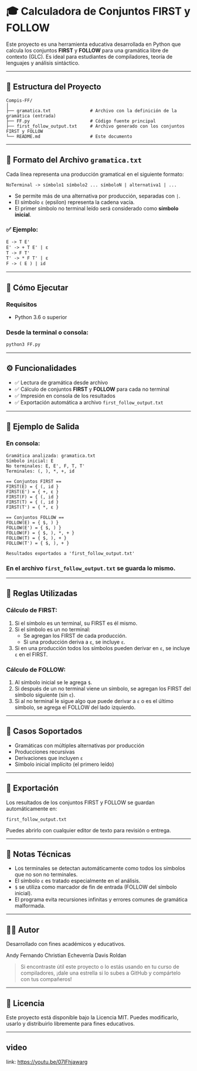 # 🎓 Calculadora de Conjuntos FIRST y FOLLOW

Este proyecto es una herramienta educativa desarrollada en Python que calcula los conjuntos **FIRST** y **FOLLOW** para una gramática libre de contexto (GLC). Es ideal para estudiantes de compiladores, teoría de lenguajes y análisis sintáctico.

---

## 📁 Estructura del Proyecto

```
Compis-FF/
│
├── gramatica.txt               # Archivo con la definición de la gramática (entrada)
├── FF.py                       # Código fuente principal
├── first_follow_output.txt     # Archivo generado con los conjuntos FIRST y FOLLOW
└── README.md                   # Este documento
```

---

## 📝 Formato del Archivo `gramatica.txt`

Cada línea representa una producción gramatical en el siguiente formato:

```
NoTerminal -> símbolo1 símbolo2 ... símboloN | alternativa1 | ...
```

- Se permite más de una alternativa por producción, separadas con `|`.
- El símbolo `ε` (epsilon) representa la cadena vacía.
- El primer símbolo no terminal leído será considerado como **símbolo inicial**.

### ✅ Ejemplo:

```txt
E -> T E'
E' -> + T E' | ε
T -> F T'
T' -> * F T' | ε
F -> ( E ) | id
```

---

## 🚀 Cómo Ejecutar

### Requisitos

- Python 3.6 o superior

### Desde la terminal o consola:

```bash
python3 FF.py
```
---

## ⚙️ Funcionalidades

- ✅ Lectura de gramática desde archivo
- ✅ Cálculo de conjuntos **FIRST** y **FOLLOW** para cada no terminal
- ✅ Impresión en consola de los resultados
- ✅ Exportación automática a archivo `first_follow_output.txt`

---

## 📌 Ejemplo de Salida

### En consola:

```
Gramática analizada: gramatica.txt
Símbolo inicial: E
No terminales: E, E', F, T, T'
Terminales: (, ), *, +, id

== Conjuntos FIRST ==
FIRST(E) = { (, id }
FIRST(E') = { +, ε }
FIRST(F) = { (, id }
FIRST(T) = { (, id }
FIRST(T') = { *, ε }

== Conjuntos FOLLOW ==
FOLLOW(E) = { $, ) }
FOLLOW(E') = { $, ) }
FOLLOW(F) = { $, ), *, + }
FOLLOW(T) = { $, ), + }
FOLLOW(T') = { $, ), + }

Resultados exportados a 'first_follow_output.txt'
```

### En el archivo `first_follow_output.txt` se guarda lo mismo.

---

## 🧠 Reglas Utilizadas

### Cálculo de FIRST:
1. Si el símbolo es un terminal, su FIRST es él mismo.
2. Si el símbolo es un no terminal:
   - Se agregan los FIRST de cada producción.
   - Si una producción deriva a `ε`, se incluye `ε`.
3. Si en una producción todos los símbolos pueden derivar en `ε`, se incluye `ε` en el FIRST.

### Cálculo de FOLLOW:
1. Al símbolo inicial se le agrega `$`.
2. Si después de un no terminal viene un símbolo, se agregan los FIRST del símbolo siguiente (sin `ε`).
3. Si al no terminal le sigue algo que puede derivar a `ε` o es el último símbolo, se agrega el FOLLOW del lado izquierdo.

---

## 🧪 Casos Soportados

- Gramáticas con múltiples alternativas por producción
- Producciones recursivas
- Derivaciones que incluyen `ε`
- Símbolo inicial implícito (el primero leído)

---

## 💾 Exportación

Los resultados de los conjuntos FIRST y FOLLOW se guardan automáticamente en:

```
first_follow_output.txt
```

Puedes abrirlo con cualquier editor de texto para revisión o entrega.

---

## 📌 Notas Técnicas

- Los terminales se detectan automáticamente como todos los símbolos que no son no terminales.
- El símbolo `ε` es tratado especialmente en el análisis.
- `$` se utiliza como marcador de fin de entrada (FOLLOW del símbolo inicial).
- El programa evita recursiones infinitas y errores comunes de gramática malformada.

---

## 👨‍💻 Autor

Desarrollado con fines académicos y educativos.

Andy Fernando 
Christian Echeverría 
Davis Roldan

> Si encontraste útil este proyecto o lo estás usando en tu curso de compiladores, ¡dale una estrella si lo subes a GitHub y compártelo con tus compañeros!

---

## 📃 Licencia

Este proyecto está disponible bajo la Licencia MIT. Puedes modificarlo, usarlo y distribuirlo libremente para fines educativos.

---

## video

link: https://youtu.be/07lFhjawarg

